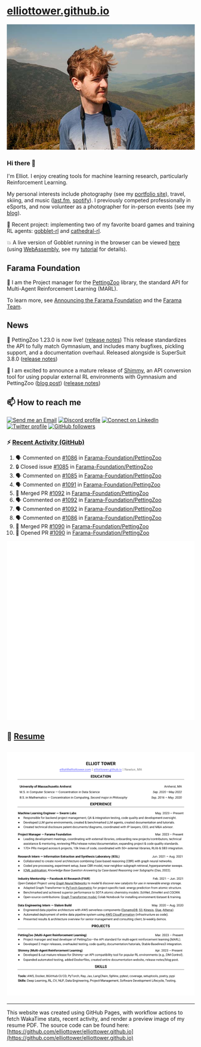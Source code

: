 # [elliottower.github.io](https://github.com/elliottower/elliottower.github.io)

[![A wild Elliot on Mt Washington](https://raw.githubusercontent.com/elliottower/elliottower.github.io/main/src/jpg/DSCF7539-600px.jpg?raw=true)](https://raw.githubusercontent.com/elliottower/elliottower.github.io/main/src/jpg/DSCF7539.jpg?raw=true)

### Hi there 👋

I'm Elliot. I enjoy creating tools for machine learning research, particularly Reinforcement Learning.

My personal interests include photography (see my [portfolio site](https://www.elliottower.com/)), travel, skiing, and music ([last.fm](https://www.last.fm/user/ajsdlfkwer), [spotify](https://open.spotify.com/user/12132818380)). I previously competed professionally in eSports, and now volunteer as a photographer for in-person events (see my [blog](https://www.elliottower.com/stories/?category=events)).

🤖 Recent project: implementing two of my favorite board games and training RL agents: [gobblet-rl](https://github.com/elliottower/gobblet-rl) and [cathedral-rl](https://github.com/elliottower/cathedral-rl). 

💥 A live version of Gobblet running in the browser can be viewed [here](https://elliottower.github.io/gobblet-rl/) (using [WebAssembly](https://webassembly.org/), see my [tutorial](https://github.com/elliottower/gobblet-rl/blob/main/tutorials/WebAssembly/web_assembly.md) for details).

## Farama Foundation

🚀 I am the Project manager for the [PettingZoo](https://github.com/Farama-Foundation/PettingZoo) library, the standard API for Multi-Agent Reinforcement Learning (MARL). 

To learn more, see [Announcing the Farama Foundation](https://farama.org/Announcing-The-Farama-Foundation) and the [Farama Team](https://farama.org/team).

## News

🎉 PettingZoo 1.23.0 is now live! ([release notes](https://github.com/Farama-Foundation/PettingZoo/releases/tag/1.23.0)) This release standardizes the API to fully match Gymnasium, and includes many bugfixes, pickling support, and a documentation overhaul. Released alongside is SuperSuit 3.8.0 ([release notes](https://github.com/Farama-Foundation/SuperSuit/releases/tag/3.8.0)) 

<!-- ![GitHub Release Date](https://img.shields.io/github/release-date/Farama-Foundation/PettingZoo) -->

🎉 I am excited to announce a mature release of [Shimmy](https://github.com/Farama-Foundation/Shimmy), an API conversion tool for using popular external RL environments with Gymnasium and PettingZoo ([blog post](https://farama.org/Announcing-Shimmy)) ([release notes](https://github.com/Farama-Foundation/Shimmy/releases/tag/v1.0.0)) 

## 📫 How to reach me

 [![Send me an Email](https://img.shields.io/badge/email-elliot%40elliottower.com-blue)](mailto:elliot@elliottower.com)
 [![Discord profile](https://img.shields.io/badge/Discord-7289DA?style=flat&logo=discord&logoColor=white)](https://discord.com/users/83091537923145728)
 [![Connect on LinkedIn](https://img.shields.io/badge/--linkedin?label=LinkedIn&logo=LinkedIn&style=social)](https://www.linkedin.com/in/elliot-tower)
 [![Twitter profile](https://img.shields.io/twitter/follow/elliottower?style=social)](https://twitter.com/ElliotTower/)
 [![GitHub followers](https://img.shields.io/github/followers/elliottower?style=social)](https://github.com/elliottower/)

### ⚡ [Recent Activity (GitHub)](https://github.com/elliottower)

<!--START_SECTION:activity-->
1. 🗣 Commented on [#1086](https://github.com/Farama-Foundation/PettingZoo/pull/1086#issuecomment-1710672909) in [Farama-Foundation/PettingZoo](https://github.com/Farama-Foundation/PettingZoo)
2. 🔒 Closed issue [#1085](https://github.com/Farama-Foundation/PettingZoo/issues/1085) in [Farama-Foundation/PettingZoo](https://github.com/Farama-Foundation/PettingZoo)
3. 🗣 Commented on [#1085](https://github.com/Farama-Foundation/PettingZoo/issues/1085#issuecomment-1710667062) in [Farama-Foundation/PettingZoo](https://github.com/Farama-Foundation/PettingZoo)
4. 🗣 Commented on [#1091](https://github.com/Farama-Foundation/PettingZoo/pull/1091#issuecomment-1710666540) in [Farama-Foundation/PettingZoo](https://github.com/Farama-Foundation/PettingZoo)
5. 🎉 Merged PR [#1092](https://github.com/Farama-Foundation/PettingZoo/pull/1092) in [Farama-Foundation/PettingZoo](https://github.com/Farama-Foundation/PettingZoo)
6. 🗣 Commented on [#1092](https://github.com/Farama-Foundation/PettingZoo/pull/1092#issuecomment-1710612863) in [Farama-Foundation/PettingZoo](https://github.com/Farama-Foundation/PettingZoo)
7. 🗣 Commented on [#1092](https://github.com/Farama-Foundation/PettingZoo/pull/1092#issuecomment-1710611973) in [Farama-Foundation/PettingZoo](https://github.com/Farama-Foundation/PettingZoo)
8. 🗣 Commented on [#1086](https://github.com/Farama-Foundation/PettingZoo/pull/1086#issuecomment-1710289684) in [Farama-Foundation/PettingZoo](https://github.com/Farama-Foundation/PettingZoo)
9. 🎉 Merged PR [#1090](https://github.com/Farama-Foundation/PettingZoo/pull/1090) in [Farama-Foundation/PettingZoo](https://github.com/Farama-Foundation/PettingZoo)
10. 💪 Opened PR [#1090](https://github.com/Farama-Foundation/PettingZoo/pull/1090) in [Farama-Foundation/PettingZoo](https://github.com/Farama-Foundation/PettingZoo)
<!--END_SECTION:activity-->


<picture>
  <a href="https://metrics.lecoq.io/insights?user=elliottower">
   <img src="/github-metrics.svg" alt="Metrics">
  </a>
</picture>

## 📄 [Resume](https://elliottower.github.io/src/pdf/resume.pdf)

<!-- PDF-TO-MARKDOWN:START -->
![Page 1](src/png/page1.png "Page 1")
---
<!-- PDF-TO-MARKDOWN:END -->

----

This website was created using GitHub Pages, with workflow actions to fetch WakaTime stats, recent activity, and render a preview image of my resume PDF. The source code can be found here: [https://github.com/elliottower/elliottower.github.io](https://github.com/elliottower/elliottower.github.io)
